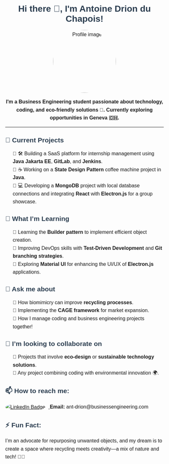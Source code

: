 <h1 align="center">Hi there 👋, I'm Antoine Drion du Chapois!</h1>

<p align="center">
  <img src="https://user-images.githubusercontent.com/your-image-link-here" alt="Profile image" width="200" height="200">
</p>

<p align="center">
  <strong>I'm a Business Engineering student passionate about technology, coding, and eco-friendly solutions 🌱. Currently exploring opportunities in Geneva 🇨🇭.</strong>
</p>

---

<h2>🔭 Current Projects</h2>
<ul>
  <li>🛠 Building a SaaS platform for internship management using <strong>Java Jakarta EE</strong>, <strong>GitLab</strong>, and <strong>Jenkins</strong>.</li>
  <li>☕ Working on a <strong>State Design Pattern</strong> coffee machine project in <strong>Java</strong>.</li>
  <li>💻 Developing a <strong>MongoDB</strong> project with local database connections and integrating <strong>React</strong> with <strong>Electron.js</strong> for a group showcase.</li>
</ul>

<h2>🌱 What I’m Learning</h2>
<ul>
  <li>Learning the <strong>Builder pattern</strong> to implement efficient object creation.</li>
  <li>Improving DevOps skills with <strong>Test-Driven Development</strong> and <strong>Git branching strategies</strong>.</li>
  <li>Exploring <strong>Material UI</strong> for enhancing the UI/UX of <strong>Electron.js</strong> applications.</li>
</ul>

<h2>💬 Ask me about</h2>
<ul>
  <li>How biomimicry can improve <strong>recycling processes</strong>.</li>
  <li>Implementing the <strong>CAGE framework</strong> for market expansion.</li>
  <li>How I manage coding and business engineering projects together!</li>
</ul>

<h2>👯 I’m looking to collaborate on</h2>
<ul>
  <li>Projects that involve <strong>eco-design</strong> or <strong>sustainable technology solutions</strong>.</li>
  <li>Any project combining coding with environmental innovation 🌍.</li>
</ul>

<h2>📫 How to reach me:</h2>
<p>
  <a href="https://linkedin.com/in/antoine-drionduchapois">
    <img src="https://img.shields.io/badge/-LinkedIn-blue" alt="LinkedIn Badge" />
  </a>
  <strong>Email:</strong> ant-drion@businessengineering.com
</p>

<h2>⚡ Fun Fact:</h2>
<p>
  I’m an advocate for repurposing unwanted objects, and my dream is to create a space where recycling meets creativity—a mix of nature and tech! 🌿✨
</p>

<!-- Style to make the profile more visually appealing -->
<style>
  h1, h2 {
    color: #2c3e50;
    font-family: 'Arial', sans-serif;
  }

  p, li {
    font-family: 'Arial', sans-serif;
    font-size: 16px;
    line-height: 1.6;
  }

  ul {
    list-style-type: none;
  }

  ul li::before {
    content: "🌟 ";
  }

  img {
    border-radius: 50%;
  }

  a img {
    vertical-align: middle;
    margin-right: 10px;
  }
</style>
